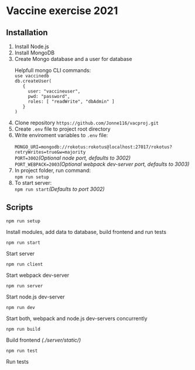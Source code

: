 <h1>Vaccine exercise 2021</h1>

<h2>Installation</h2>
<ol>
<li>Install Node.js</li>
<li>Install MongoDB</li>
<li>Create Mongo database and a user for database</li>
<p>Helpfull mongo CLI commands: </br>
<code>use vaccinedb</code> </br>
<code>db.createUser(
   {
     user: "vaccineuser",
     pwd: "password",
     roles: [ "readWrite", "dbAdmin" ]
   }
)
</code>
</p>
<li>Clone repository <code>https://github.com/Jonne116/vacproj.git</code></li>
<li>Create <code>.env</code> file to project root directory</li>
<li>Write enviroment variables to <code>.env</code> file: </br>
<code>
MONGO_URI=mongodb://rokotus:rokotus@localhost:27017/rokotus?retryWrites=true&w=majority </code></br>
<code>PORT=3002</code><em>(Optional node port, defaults to 3002)</em></br>
<code>PORT_WEBPACK=2003</code><em>(Optional webpack dev-server port, defaults to 3003)</em></br>
<li>In project folder, run command:</br> 
<code>npm run setup</code></br>
</li>
<li>To start server:</br><code>npm run start</code><em>(Defaults to port 3002)</em></li>
</ol>

<h2>Scripts</h2>
<div>
<code>npm run setup</code><p>Install modules, add data to database, build frontend and run tests</p>
<code>npm run start</code><p>Start server</p>
<code>npm run client</code><p>Start webpack dev-server</p>
<code>npm run server</code><p>Start node.js dev-server</p>
<code>npm run dev</code><p>Start both, webpack and node.js dev-servers concurrently</p>
<code>npm run build</code><p>Build frontend <em>(./server/static/)</em></p>
<code>npm run test</code><p>Run tests</p>
</div>